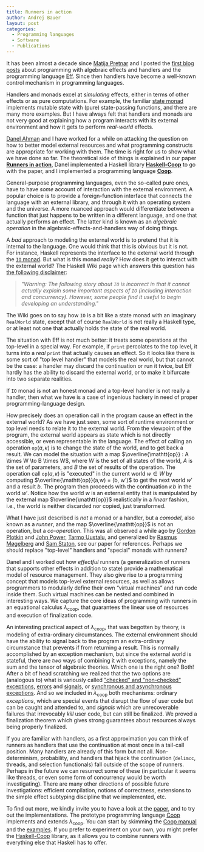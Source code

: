 ```yaml
---
title: Runners in action
author: Andrej Bauer
layout: post
categories:
  - Programming languages
  - Software
  - Publications
---
```


It has been almost a decade since [Matija Pretnar](http://matija.pretnar.info)
and I posted the [first blog posts](http://math.andrej.com/category/eff/) about
programming with algebraic effects and handlers and the programming language
[Eff](http://www.eff-lang.org). Since then handlers have become a well-known
control mechanism in programming languages.

Handlers and monads excel at *simulating* effects, either in terms of other
effects or as pure computations. For example, the familiar [state
monad](https://wiki.haskell.org/State_Monad) implements mutable state with
(pure) state-passing functions, and there are many more examples. But I have
always felt that handlers and monads are not very good at explaining how a
program interacts with its external environment and how it gets to perform
*real-world* effects.

[Danel Ahman](https://danel.ahman.ee) and I have worked for a while on attacking
the question on how to better model external resources and what programming
constructs are appropriate for working with them. The time is right for us to
show what we have done so far. The theoretical side of things is explained in
our paper [**Runners in action**](http://arxiv.org/abs/1910.11629), Danel
implemented a Haskell library
[**Haskell-Coop**](https://github.com/danelahman/haskell-coop) to go with the
paper, and I implemented a programming language
[**Coop**](https://github.com/andrejbauer/coop).

<!--more-->

General-purpose programming languages, even the so-called pure ones, have to have
*some* account of interaction with the external environment. A popular choice is
to provide a foreign-function interface that connects the language with an
external library, and through it with an operating system and the universe. A
more nuanced approach would differentiate between a function that just happens
to be written in a different language, and one that actually performs an effect.
The latter kind is known as an *algebraic operation* in the
algebraic-effects-and-handlers way of doing things.

A *bad* approach to modeling the external world is to pretend that it is
internal to the language. One would think that this is obvious but it is not.
For instance, Haskell represents the interface to the external world through the
[`IO`
monad](https://www.haskell.org/onlinereport/haskell2010/haskellch41.html#x49-32100041.1).
But what is this monad *really*? How does it get to interact with the external
world? The Haskell Wiki page which answers this question has [the following
disclaimer](https://wiki.haskell.org/IO_inside#Welcome_to_the_RealWorld.2C_baby):

> *"Warning: The following story about `IO` is incorrect in that it cannot
> actually explain some important aspects of `IO` (including interaction and
> concurrency). However, some people find it useful to begin developing an
> understanding."*

The Wiki goes on to say how `IO` is a bit like a state monad with an imaginary
`RealWorld` state, except that of course `RealWorld` is not really a Haskell
type, or at least not one that actually holds the state of the real world.

The situation with Eff is not much better: it treats some operations at the
top-level in a special way. For example, if `print` percolates to the top level,
it turns into a *real* `print` that actually causes an effect. So it looks like
there is some sort of "top level handler" that models the real world, but that
cannot be the case: a handler may discard the continuation or run it twice, but
Eff hardly has the ability to discard the external world, or to make it
bifurcate into two separate realities.

If `IO` monad is not an honest monad and a top-level handler is not really a
handler, then what we have is a case of ingenious hackery in need of proper
programming-language design.

How precisely does an operation call in the program cause an effect in the
external world? As we have just seen, some sort of runtime environment or top
level needs to relate it to the external world. From the viewpoint of the
program, the external world appears as state which is not directly accessible,
or even representable in the language. The effect of calling an operation
$\mathtt{op}(a,\kappa)$ is to change the state of the world, and to get back a
result. We can model the situation with a map $\overline{\mathtt{op}} : A \times
W \to B \times W$, where $W$ is the set of all states of the world, $A$ is the
set of parameters, and $B$ the set of results of the operation. The operation
call $\mathtt{op}(a, \kappa)$ is "executed" in the current world $w \in W$ by
computing $\overline{\mathtt{op}}(a,w) = (b, w')$ to get the next world $w'$ and
a result $b$. The program then proceeds with the continuation $\kappa\,b$ in the
world $w'$. Notice how the world $w$ is an external entity that is manipulated
by the external map $\overline{\mathtt{op}}$ realistically in a *linear*
fashion, i.e., the world is neither discarded nor copied, just transformed.

What I have just described is *not* a monad or a handler, but a *comodel*, also
known as a *runner*, and the map $\overline{\mathtt{op}}$ is not an operation,
but a *co-operation*. This was all observed a while ago by [Gordon
Plotkin](http://homepages.inf.ed.ac.uk/gdp/) and [John
Power](https://scholar.google.co.uk/citations?user=aOCekqQAAAAJ), [Tarmo
Uustalu](https://www.ioc.ee/~tarmo/), and generalized by [Rasmus
Møgelberg](http://www.itu.dk/people/mogel/) and [Sam
Staton](https://www.cs.ox.ac.uk/people/samuel.staton/main.html), see our paper
for references. Perhaps we should replace "top-level" handlers and "special"
monads with runners?

Danel and I worked out how *effectful* runners (a generalization of runners that
supports other effects in addition to state) provide a mathematical model of
resource management. They also give rise to a programming concept that models
top-level external resources, as well as allows programmers to modularly define
their own “virtual machines” and run code inside them. Such virtual machines can
be nested and combined in interesting ways. We capture the core ideas of
programming with runners in an equational calculus $\lambda_{\mathsf{coop}}$,
that guarantees the linear use of resources and execution of finalization code.

An interesting practical aspect of $\lambda_{\mathsf{coop}}$, that was begotten by
theory, is modeling of extra-ordinary circumstances. The external environment
should have the ability to signal back to the program an extra-ordinary
circumstance that prevents if from returning a result. This is normally
accomplished by an exception mechanism, but since the external world is
stateful, there are *two* ways of combining it with exceptions, namely the sum
and the tensor of algebraic theories. Which one is the right one? Both! After a
bit of head scratching we realized that the two options are (analogous to) what
is variously called ["checked" and "non-checked"
exceptions](https://docs.oracle.com/javase/tutorial/essential/exceptions/runtime.html),
[errors](http://man7.org/linux/man-pages/man3/errno.3.html) and
[signals](http://man7.org/linux/man-pages/man7/signal.7.html), or [synchronous
and asynchronous
exceptions](https://www.repository.cam.ac.uk/bitstream/handle/1810/283239/paper.pdf?sequence=3&isAllowed=y).
And so we included in $\lambda_{\mathsf{coop}}$ both mechanisms: ordinary
*exceptions*, which are special events that disrupt the flow of user code but
can be caught and attended to, and *signals* which are unrecoverable failures
that irrevocably *kill* user code, but can still be finalized. We proved a finalization
theorem which gives strong guarantees about resources always being properly
finalized.

If you are familiar with handlers, as a first approximation you can think of
runners as handlers that use the continuation at most once in a tail-call
position. Many handlers are already of this form but not all. Non-determinism,
probability, and handlers that hijack the continuation (`delimcc`, threads, and
selection functionals) fall outside of the scope of runners. Perhaps in the
future we can resurrect some of these (in particular it seems like threads, or
even some form of concurrency would be worth investigating). There are many
other directions of possible future investigations: efficient compilation, notions
of correctness, extensions to the simple effect subtyping discipline that we
implemented, etc.

To find out more, we kindly invite you to have a look at the
[paper]((http://arxiv.org/abs/1910.11629)), and to try out the implementations.
The prototype programming language [Coop](https://github.com/andrejbauer/coop)
implements and extends $\lambda_{\mathsf{coop}}$. You can start by skimming the
[Coop manual](https://github.com/andrejbauer/coop/blob/master/Manual.md) and the
[examples](https://github.com/andrejbauer/coop/tree/master/examples). If you
prefer to experiment on your own, you might prefer the
[Haskell-Coop](https://github.com/danelahman/haskell-coop) library, as it allows
you to combine runners with everything else that Haskell has to offer.

